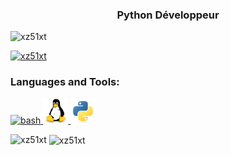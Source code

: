<h3 align="center">Python Développeur</h3>

<p align="left"> <img src="https://komarev.com/ghpvc/?username=xz51xt&label=Profile%20views&color=0e75b6&style=flat" alt="xz51xt" /> </p>

<p align="left"> <a href="https://github.com/ryo-ma/github-profile-trophy"><img src="https://github-profile-trophy.vercel.app/?username=xz51xt" alt="xz51xt" /></a> </p>

<h3 align="left">Languages and Tools:</h3>
<p align="left"> <a href="https://www.gnu.org/software/bash/" target="_blank" rel="noreferrer"> <img src="https://www.vectorlogo.zone/logos/gnu_bash/gnu_bash-icon.svg" alt="bash" width="40" height="40"/> </a> <a href="https://www.linux.org/" target="_blank" rel="noreferrer"> <img src="https://raw.githubusercontent.com/devicons/devicon/master/icons/linux/linux-original.svg" alt="linux" width="40" height="40"/> </a> <a href="https://www.python.org" target="_blank" rel="noreferrer"> <img src="https://raw.githubusercontent.com/devicons/devicon/master/icons/python/python-original.svg" alt="python" width="40" height="40"/> </a> </p>

<p><img align="left" src="https://github-readme-stats.vercel.app/api/top-langs?username=xz51xt&show_icons=true&locale=en&layout=compact" alt="xz51xt" /></p>

<p>&nbsp;<img align="center" src="https://github-readme-stats.vercel.app/api?username=xz51xt&show_icons=true&locale=en" alt="xz51xt" /></p>
